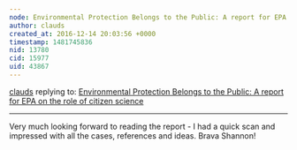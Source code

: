 ```yaml
---
node: Environmental Protection Belongs to the Public: A report for EPA on the role of citizen science
author: clauds
created_at: 2016-12-14 20:03:56 +0000
timestamp: 1481745836
nid: 13780
cid: 15977
uid: 43867
---
```




[clauds](../profile/clauds) replying to: [Environmental Protection Belongs to the Public: A report for EPA on the role of citizen science](../notes/Shannon/12-13-2016/environmental-protection-belongs-to-the-public-a-report-for-epa-on-the-role-of-citizen-science)

----
Very much looking forward to reading the report - I had a quick scan and impressed with all the cases, references and ideas. Brava Shannon!
